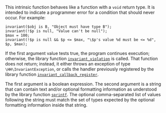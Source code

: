 This intrinsic function behaves like a function with a `void` return type. It is intended to indicate a programmer error for a condition that
should never occur.  For example:

```Hack
invariant($obj is B, "Object must have type B");
invariant(!$p is null, "Value can't be null");
$max = 100;
invariant(!$p is null && $p <= $max, "\$p's value %d must be <= %d", $p, $max);
```

If the first argument value tests true, the program continues execution; otherwise, the library function
[`invariant_violation`](http://www.php.net/invariant_violation) is called. That function does not return; instead, it either throws an
exception of type `\HH\InvariantException`, or calls the handler previously registered by the library function
[`invariant_callback_register`](http://www.php.net/invariant_callback_register).

The first argument is a boolean expression. The second argument is a string that can contain
text and/or optional formatting information as understood by the library function [`sprintf`](http://www.php.net/sprintf).  The optional
comma-separated list of values following the string must match the set of types expected by the optional formatting information inside that string.
